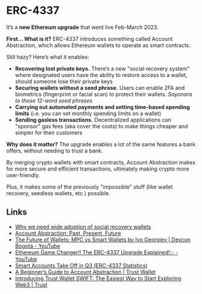 # ERC-4337

It’s a **new Ethereum upgrade** that went live Feb-March 2023.

**First… What is it?** ERC-4337 introduces something called Account Abstraction, which allows Ethereum wallets to operate as smart contracts.

Still hazy? Here’s what it enables:

- **Recovering lost private keys.** There’s a new "social recovery system" where designated users have the ability to restore access to a wallet, should someone lose their private keys
- **Securing wallets without a seed phrase.** Users can enable 2FA and biometrics (fingerprint or facial scan) to protect their wallets. _Sayonara to those 12-word seed phrases_
- **Carrying out automated payments and setting time-based spending limits** (i.e. you can set monthly spending limits on a wallet)
- **Sending gasless transactions.** Decentralized applications can "sponsor" gas fees (aka cover the costs) to make things cheaper and simpler for their customers

**Why does it matter?** The upgrade enables a lot of the same features a bank offers, without needing to trust a bank.

By merging crypto wallets with smart contracts, Account Abstraction makes for more secure and efficient transactions, ultimately making crypto more user-friendly.

Plus, it makes some of the previously "impossible" stuff (like wallet recovery, seedless wallets, etc.) possible.

## Links

- [Why we need wide adoption of social recovery wallets](https://vitalik.ca/general/2021/01/11/recovery.html)
- [Account Abstraction: Past, Present, Future](https://metamask.io/news/latest/account-abstraction-past-present-future/)
- [The Future of Wallets: MPC vs Smart Wallets by Ivo Georgiev | Devcon Bogotá - YouTube](https://www.youtube.com/watch?v=85w0TvZMivA)
- [Ethereum Game Changer!! The ERC-4337 Upgrade Explained!💥 - YouTube](https://www.youtube.com/watch?v=Ac3QRemCHoo)
- [Smart Accounts Take Off in Q3 (ERC-4337 Statistics)](https://alchemy.com/blog/erc-4337-statistics-q3-2023)
- [A Beginner’s Guide to Account Abstraction | Trust Wallet](https://blog.trustwallet.com/blog/a-beginners-guide-to-account-abstraction)
- [Introducing Trust Wallet SWIFT: The Easiest Way to Start Exploring Web3 | Trust](https://trustwallet.com/blog/introducing-trust-wallet-swift)
